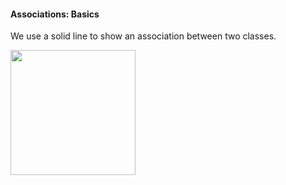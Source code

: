 <link rel="stylesheet" href="{{baseUrl}}/css/textbook.css">

<div class="website-content">

#### Associations: Basics

<div id="main">

We use a solid line to show an association between two classes.

<img src="{{baseUrl}}/uml/associations/basics/images/basic.png" height="200" />
<p/>

<!-- extras ------------------------------------------------------------------------------------ -->

<panel header=":paperclip: Extras" expandable type="seamless" expanded>

  <panel header=":mortar_board: Learning Outcomes" expandable type="seamless">
    <include src="exercises.md" />
  </panel>

  <panel header=":package: Resources" expandable type="seamless">
    <include src="resources.md" />
  </panel>

  <panel header=":laughing: Humor" expandable type="seamless">
    <include src="humor.md" />
  </panel>

</panel>

</div>
</div>
